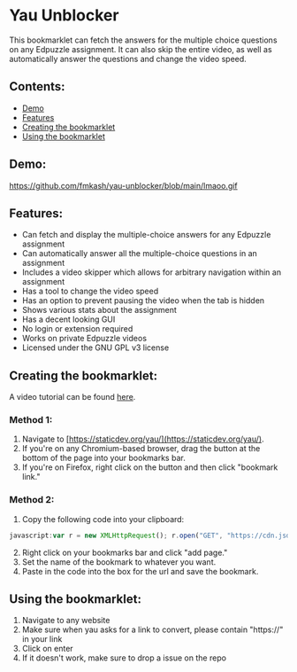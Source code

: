 # Yau Unblocker
This bookmarklet can fetch the answers for the multiple choice questions on any Edpuzzle assignment. It can also skip the entire video, as well as automatically answer the questions and change the video speed.

## Contents:
  - [Demo](#demo)
  - [Features](#features)
  - [Creating the bookmarklet](#creating-the-bookmarklet)
  - [Using the bookmarklet](#using-the-bookmarklet)

## Demo: 
https://github.com/fmkash/yau-unblocker/blob/main/lmaoo.gif

## Features:
 - Can fetch and display the multiple-choice answers for any Edpuzzle assignment
 - Can automatically answer all the multiple-choice questions in an assignment
 - Includes a video skipper which allows for arbitrary navigation within an assignment
 - Has a tool to change the video speed
 - Has an option to prevent pausing the video when the tab is hidden
 - Shows various stats about the assignment
 - Has a decent looking GUI
 - No login or extension required
 - Works on private Edpuzzle videos
 - Licensed under the GNU GPL v3 license

## Creating the bookmarklet:
A video tutorial can be found [here](https://www.youtube.com/watch?v=zxZzB2KXCkw).

### Method 1:
 1. Navigate to [https://staticdev.org/yau/](https://staticdev.org/yau/).
 2. If you're on any Chromium-based browser, drag the button at the bottom of the page into your bookmarks bar.
 3. If you're on Firefox, right click on the button and then click "bookmark link."

### Method 2:
 1. Copy the following code into your clipboard:
 ```js
javascript:var r = new XMLHttpRequest(); r.open("GET", "https://cdn.jsdelivr.net/gh/fmkash/yau-unblocker@main/main.js", true); r.addEventListener("load", function(){eval(this.responseText);}); r.send();
 ```
 2. Right click on your bookmarks bar and click "add page."
 3. Set the name of the bookmark to whatever you want.
 4. Paste in the code into the box for the url and save the bookmark.

## Using the bookmarklet: 
 1. Navigate to any website
 2. Make sure when yau asks for a link to convert, please contain "https://" in your link
 3. Click on enter
 4. If it doesn't work, make sure to drop a issue on the repo


